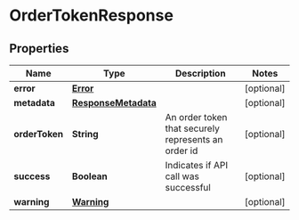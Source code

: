 
# OrderTokenResponse

## Properties
Name | Type | Description | Notes
------------ | ------------- | ------------- | -------------
**error** | [**Error**](Error.md) |  |  [optional]
**metadata** | [**ResponseMetadata**](ResponseMetadata.md) |  |  [optional]
**orderToken** | **String** | An order token that securely represents an order id |  [optional]
**success** | **Boolean** | Indicates if API call was successful |  [optional]
**warning** | [**Warning**](Warning.md) |  |  [optional]




